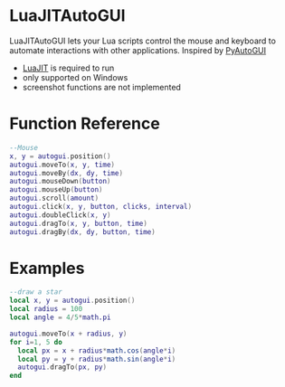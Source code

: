 # LuaJITAutoGUI
LuaJITAutoGUI lets your Lua scripts control the mouse and keyboard to automate interactions with other applications. Inspired by [PyAutoGUI](https://pyautogui.readthedocs.io/en/latest/)

- [LuaJIT](https://luajit.org/) is required to run
- only supported on Windows
- screenshot functions are not implemented

# Function Reference
```lua
--Mouse
x, y = autogui.position()
autogui.moveTo(x, y, time)
autogui.moveBy(dx, dy, time)
autogui.mouseDown(button)
autogui.mouseUp(button)
autogui.scroll(amount)
autogui.click(x, y, button, clicks, interval)
autogui.doubleClick(x, y)
autogui.dragTo(x, y, button, time)
autogui.dragBy(dx, dy, button, time)
```

# Examples
```lua
--draw a star
local x, y = autogui.position()
local radius = 100
local angle = 4/5*math.pi

autogui.moveTo(x + radius, y)
for i=1, 5 do
  local px = x + radius*math.cos(angle*i)
  local py = y + radius*math.sin(angle*i)
  autogui.dragTo(px, py)
end
